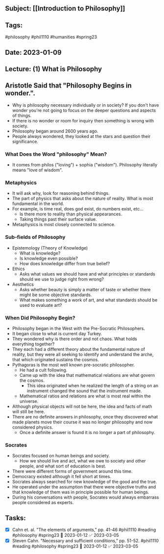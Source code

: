 ## Subject: [[Introduction to Philosophy]]
## Tags:
#philosophy #phil1110 #humanities #spring23 
## Date: 2023-01-09
## Lecture: (1) What is Philosophy

## Aristotle Said that "Philosophy Begins in wonder.".
- Why is philosophy necessary individually or in society? If you don't have wonder you're not going to focus on the deeper questions and aspects of things.
- If there is no wonder or room for inquiry then something is wrong with society.
- Philosophy began around 2600 years ago.
- People always wondered, they looked at the stars and question their significance.

### What Does the Word "philosophy" Mean?
- It comes from philos ("loving") + sophia ("wisdom"). Philosophy literally means "love of wisdom".

### Metaphysics
- It will ask why, look for reasoning behind things.
- The part of physics that asks about the nature of reality. What is most fundamental in the world.
- For example, is time real, does god exist, do numbers exist, etc...
	- Is there more to reality than physical appearances.
	- Taking things past their surface value.
- Metaphysics is most closely connected to science.

### Sub-fields of Philosophy
- Epistemology (Theory of Knowledge)
	- What is knowledge?
	- Is knowledge even possible?
	- How does knowledge differ from true belief?
- Ethics
	- Asks what values we should have and what principles or standards should we use to judge right from wrong?
- Aesthetics
	- Asks whether beauty is simply a matter of taste or whether there might be some objective standards.
	- What makes something a work of art, and what standards should be used to evaluate art?

### When Did Philosophy Begin?
- Philosophy began in the West with the Pre-Socratic Philosophers.
- It began close to what is current day Turkey.
- They wondered why is there order and not chaos. What holds everything together?
- They each had a different theory about the fundamental nature of reality, but they were all seeking to identify and understand the arche, that which originated sustains the cosmos.
- Pythagoras is the most well known pre-socratic philosopher.
	- He had a cult following.
	- Came up with the idea that mathematical relations are what govern the cosmos.
		- This idea originated when he realized the length of a string on an instrument changed the sound that the instrument made.
	- Mathematical ratios and relations are what is most real within the universe.
- Although physical objects will not be here, the idea and facts of math will still be here.
- There are no definite answers in philosophy, once they discovered what made planets move their course it was no longer philosophy and now considered physics.
	- Once a definite answer is found it is no longer a part of philosophy.

### Socrates
- Socrates focused on human beings and society.
	- How we should live and act, what we owe to society and other people, and what sort of education is best.
- There were different forms of government around this time.
- Democracy existed although it fell short at times.
- Socrates always searched for new knowledge of the good and the true.
- He operated under the assumption that there were objective truths and that knowledge of them was in principle possible for human beings.
- During his conversations with people, Socrates would always embarrass people considered as experts.

## Tasks:
- [x] Cahn et. al. "The elements of arguments," pp. 41-46 #phil1110 #reading #philosophy #spring23 📅 2023-01-12 ✅ 2023-03-05
- [x] Steven Cahn. "Necessary and sufficient conditions," pp. 51-52. #phil1110 #reading #philosophy #spring23 📅 2023-01-12 ✅ 2023-03-05
